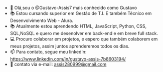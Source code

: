 - 👋 Olá,sou o @Gustavo-Assis7 mais conhecido como Gustavo
- 📚 Estou cursando superior em Gestão de T.I. E também Técnico em Desenvolvimento Web - Alura.
- 📚 Atualmente estou aprendendo HTML, JavaScript, Python, CSS, SQL,NoSQL e quero me desenolver em back-end e em breve full stack.
- 💻 Procuro colaborar em projetos, e espero que também colaborem em meus projetos, assim juntos aprenderemos todos os dias.
- 📫 Para contato, segue meu linkedIn: https://www.linkedin.com/in/gustavo-assis-7b8603194/
- 📧 contato via e-mail: assis280999@gmail.com

<!---
Gustavo-Assis7/Gustavo-Assis7 is a ✨ special ✨ repository because its `README.md` (this file) appears on your GitHub profile.
You can click the Preview link to take a look at your changes.
--->
